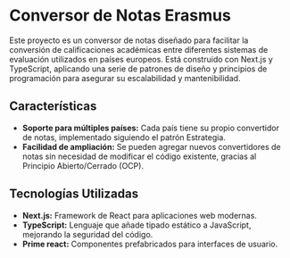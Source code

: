 # Conversor de Notas Erasmus

Este proyecto es un conversor de notas diseñado para facilitar la conversión de calificaciones académicas entre diferentes sistemas de evaluación utilizados en países europeos. Está construido con Next.js y TypeScript, aplicando una serie de patrones de diseño y principios de programación para asegurar su escalabilidad y mantenibilidad.

## Características

- **Soporte para múltiples países:** Cada país tiene su propio convertidor de notas, implementado siguiendo el patrón Estrategia.
- **Facilidad de ampliación:** Se pueden agregar nuevos convertidores de notas sin necesidad de modificar el código existente, gracias al Principio Abierto/Cerrado (OCP).


## Tecnologías Utilizadas

- **Next.js:** Framework de React para aplicaciones web modernas.
- **TypeScript:** Lenguaje que añade tipado estático a JavaScript, mejorando la seguridad del código.
- **Prime react:** Componentes prefabricados para interfaces de usuario.